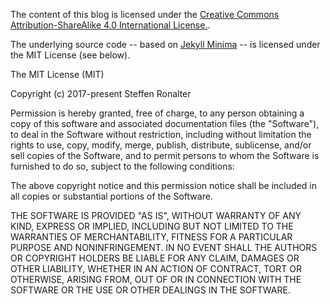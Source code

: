 The content of this blog is licensed under the [Creative Commons Attribution-ShareAlike 4.0 International License.](http://creativecommons.org/licenses/by-sa/4.0/).

The underlying source code -- based on [Jekyll Minima](https://github.com/jekyll/minima) -- is licensed under the MIT License (see below).

The MIT License (MIT)

Copyright (c) 2017-present Steffen Ronalter

Permission is hereby granted, free of charge, to any person obtaining a copy
of this software and associated documentation files (the "Software"), to deal
in the Software without restriction, including without limitation the rights
to use, copy, modify, merge, publish, distribute, sublicense, and/or sell
copies of the Software, and to permit persons to whom the Software is
furnished to do so, subject to the following conditions:

The above copyright notice and this permission notice shall be included in
all copies or substantial portions of the Software.

THE SOFTWARE IS PROVIDED "AS IS", WITHOUT WARRANTY OF ANY KIND, EXPRESS OR
IMPLIED, INCLUDING BUT NOT LIMITED TO THE WARRANTIES OF MERCHANTABILITY,
FITNESS FOR A PARTICULAR PURPOSE AND NONINFRINGEMENT. IN NO EVENT SHALL THE
AUTHORS OR COPYRIGHT HOLDERS BE LIABLE FOR ANY CLAIM, DAMAGES OR OTHER
LIABILITY, WHETHER IN AN ACTION OF CONTRACT, TORT OR OTHERWISE, ARISING FROM,
OUT OF OR IN CONNECTION WITH THE SOFTWARE OR THE USE OR OTHER DEALINGS IN
THE SOFTWARE.
